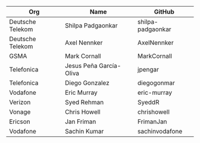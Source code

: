 | Org                    | Name                     | GitHub                    |
| -----------------------| -------------------------|---------------------------|
| Deutsche Telekom | Shilpa Padgaonkar | shilpa-padgaonkar |
| Deutsche Telekom | Axel Nennker | AxelNennker |
| GSMA | Mark Cornall | MarkCornall |
| Telefonica | Jesus Peña García-Oliva | jpengar |
| Telefonica | Diego Gonzalez | diegogonmar |
| Vodafone | Eric Murray | eric-murray |
| Verizon | Syed Rehman | SyeddR |
| Vonage | Chris Howell | chrishowell |
| Ericson | Jan Friman | FrimanJan |
| Vodafone | Sachin Kumar | sachinvodafone |
